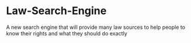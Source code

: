 # Law-Search-Engine
A new search engine that will provide many law sources to help people to know their rights and what they should do exactly
